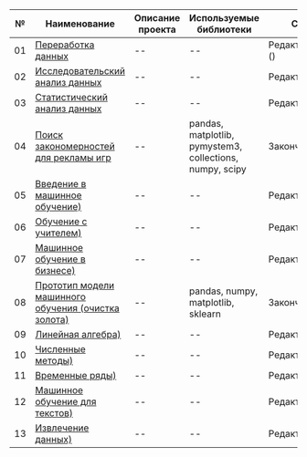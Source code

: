 №|Наименование|Описание проекта|Используемые библиотеки|Статус|
--|--|--|--|--|
01|[Переработка данных]()|--|--|Редактирование]()|
02|[Исследовательский анализ данных]()|--|--|Редактирование|
03|[Статистический анализ данных]()|--|--|Редактирование|
04|[Поиск закономерностей для рекламы игр]()|--|pandas, matplotlib, pymystem3, collections, numpy, scipy|Закончен|
05|[Введение в машинное обучение)]()|--|--|Редактирование|
06|[Обучение с учителем)]()|--|--|Редактирование|
07|[Машинное обучение в бизнесе)]()|--|--|Редактирование|
08|[Прототип модели машинного обучения (очистка золота)]()|--|pandas, numpy, matplotlib, sklearn|Закончен|
09|[Линейная алгебра)]()|--|--|Редактирование|
10|[Численные методы)]()|--|--|Редактирование|
11|[Временные ряды)]()|--|--|Редактирование|
12|[Машинное обучение для текстов)]()|--|--|Редактирование|
13|[Извлечение данных)]()|--|--|Редактирование|
